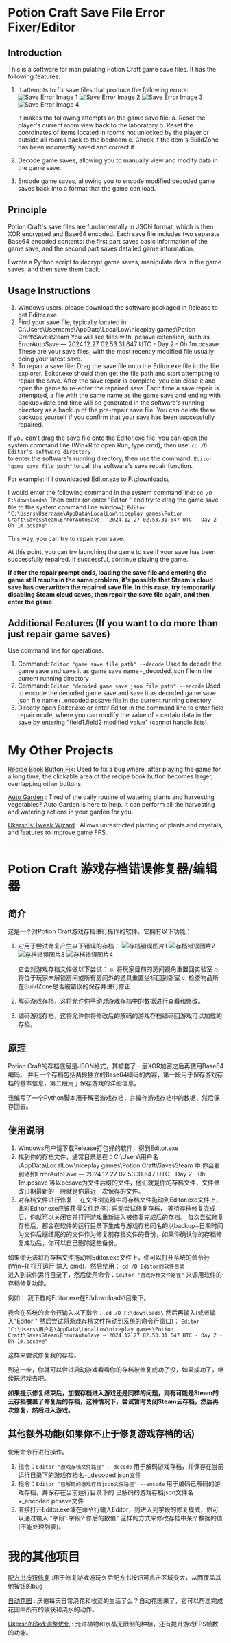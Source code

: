 # Potion Craft Save File Error Fixer/Editor

## Introduction

This is a software for manipulating Potion Craft game save files. It has the following features:

1. It attempts to fix save files that produce the following errors:
   ![Save Error Image 1](image/error1.jpg)
   ![Save Error Image 2](image/error2.jpg)
   ![Save Error Image 3](image/error3.jpg)
   ![Save Error Image 4](image/error4.jpg)

   It makes the following attempts on the game save file:
   a. Reset the player's current room view back to the laboratory
   b. Reset the coordinates of items located in rooms not unlocked by the player or outside all rooms back to the bedroom
   c. Check if the item's BuildZone has been incorrectly saved and correct it

2. Decode game saves, allowing you to manually view and modify data in the game save.
3. Encode game saves, allowing you to encode modified decoded game saves back into a format that the game can load.

## Principle

Potion Craft's save files are fundamentally in JSON format, which is then XOR encrypted and Base64 encoded. 
Each save file includes two separate Base64 encoded contents: the first part saves basic information of the game save, and the second part saves detailed game information.

I wrote a Python script to decrypt game saves, manipulate data in the game saves, and then save them back.

## Usage Instructions

1. Windows users, please download the software packaged in Release to get Editor.exe
2. Find your save file, typically located in: C:\Users\Username\AppData\LocalLow\niceplay games\Potion Craft\SavesSteam
   You will see files with .pcsave extension, such as ErrorAutoSave — 2024.12.27 02.53.31.647 UTC - Day 2 - 0h 1m.pcsave. These are your save files, with the most recently modified file usually being your latest save.
3. To repair a save file:
   Drag the save file onto the Editor.exe file in the file explorer. Editor.exe should then get the file path and start attempting to repair the save.
   After the save repair is complete, you can close it and open the game to re-enter the repaired save.
   Each time a save repair is attempted, a file with the same name as the game save and ending with backup+date and time will be generated in the software's running directory as a backup of the pre-repair save file. You can delete these backups yourself if you confirm that your save has been successfully repaired.

If you can't drag the save file onto the Editor.exe file, you can open the system command line (Win+R to open Run, type cmd), then use:
`cd /D Editor's software directory`  
to enter the software's running directory, then use the command: `Editor "game save file path"`
to call the software's save repair function.

For example:
If I downloaded Editor.exe to F:\downloads\

I would enter the following command in the system command line:
`cd /D F:\downloads\`
Then enter (or enter "Editor " and try to drag the game save file to the system command line window):
`Editor "C:\Users\Username\AppData\LocalLow\niceplay games\Potion Craft\SavesSteam\ErrorAutoSave — 2024.12.27 02.53.31.647 UTC - Day 2 - 0h 1m.pcsave"`

This way, you can try to repair your save.

At this point, you can try launching the game to see if your save has been successfully repaired. If successful, continue playing the game.

**If after the repair prompt ends, loading the save file and entering the game still results in the same problem, it's possible that Steam's cloud save has overwritten the repaired save file. In this case, try temporarily disabling Steam cloud saves, then repair the save file again, and then enter the game.**

## Additional Features (If you want to do more than just repair game saves)

Use command line for operations.
1. Command: `Editor "game save file path" --decode`   Used to decode the game save and save it as game save name+_decoded.json file in the current running directory
2. Command: `Editor "decoded game save json file path" --encode`   Used to encode the decoded game save and save it as decoded game save json file name+_encoded.pcsave file in the current running directory
3. Directly open Editor.exe or enter Editor in the command line to enter field repair mode, where you can modify the value of a certain data in the save by entering "field1.field2 modified value" (cannot handle lists).


# My Other Projects
[Recipe Book Button Fix][0]: Used to fix a bug where, after playing the game for a long time, the clickable area of the recipe book button becomes larger, overlapping other buttons.

[Auto Garden][1] : Tired of the daily routine of watering plants and harvesting vegetables? Auto Garden is here to help. It can perform all the harvesting and watering actions in your garden for you.

[Ukersn's Tweak Wizard][2] : Allows unrestricted planting of plants and crystals, and features to improve game FPS.

-----


# Potion Craft 游戏存档错误修复器/编辑器

## 简介

这是一个对Potion Craft游戏存档进行操作的软件，它拥有以下功能：

1. 它用于尝试修复产生以下错误的存档：
   ![存档错误图片1](image/error1.jpg)
   ![存档错误图片2](image/error2.jpg)
   ![存档错误图片3](image/error3.jpg)
   ![存档错误图片4](image/error4.jpg)
   
   它会对游戏存档文件做以下尝试：
   a. 将玩家目前的房间视角重置回实验室
   b. 将位于玩家未解锁房间或所有房间外的道具重置坐标回到卧室
   c. 检查物品所在BuildZone是否被错误的保存并进行修正

2. 解码游戏存档，这将允许你手动对游戏存档中的数据进行查看和修改。
3. 编码游戏存档，这将允许你将修改后的解码的游戏存档编码回游戏可以加载的存档。

## 原理

Potion Craft的存档底层是JSON格式，其被套了一层XOR加密之后再使用Base64编码。 
并且一个存档包括两段独立的Base64编码的内容，第一段用于保存游戏存档的基本信息，第二段用于保存游戏的详细信息。

我编写了一个Python脚本用于解密游戏存档，并操作游戏存档中的数据，然后保存回去。

## 使用说明

1. Windows用户请下载Release打包好的软件，得到Editor.exe
2. 找到你的存档文件，通常目录是在：C:\Users\用户名\AppData\LocalLow\niceplay games\Potion Craft\SavesSteam 中
   你会看到诸如ErrorAutoSave — 2024.12.27 02.53.31.647 UTC - Day 2 - 0h 1m.pcsave 等以pcsave为文件后缀的文件，他们就是你的存档文件，文件修改日期最新的一般就是你最近一次保存的文件。
3. 对存档文件进行修复：
   在文件浏览器中将存档文件拖动到Editor.exe文件上，此时Editor.exe应该获得文件路径并启动尝试修复存档，
   等待存档修复完成后，你就可以关闭它并打开游戏重新进入被修复完成后的存档。
   每次尝试修复存档后，都会在软件的运行目录下生成与游戏存档同名的以backup+日期时间为文件后缀结尾的的文件作为修复前存档文件的备份，如果你确认你的存档修复成功后，你可以自己删除这些备份。

如果你无法将将存档文件拖动到Editor.exe文件上，你可以打开系统的命令行(Win+R 打开运行 输入 cmd)，然后使用：
`cd /D Editor的软件目录`  
进入到软件运行目录下，然后使用命令：`Editor "游戏存档文件路径"`
来调用软件的存档修复功能。

例如：
我下载的Editor.exe在F:\downloads\目录下。

我会在系统的命令行输入以下指令：
`cd /D F:\downloads\`
然后再输入(或者输入"Editor " 然后尝试将游戏存档文件拖动到系统的命令行窗口)：
`Editor "C:\Users\用户名\AppData\LocalLow\niceplay games\Potion Craft\SavesSteam\ErrorAutoSave — 2024.12.27 02.53.31.647 UTC - Day 2 - 0h 1m.pcsave"`

这样来尝试修复我的存档。

到这一步，你就可以尝试启动游戏看看你的存档被修复成功了没，如果成功了，继续玩游戏去吧。

**如果提示修复结束后，加载存档进入游戏还是同样的问题，则有可能是Steam的云存档覆盖了修复后的存档，这种情况下，尝试暂时关闭Steam云存档，然后再次修复，然后进入游戏。**

## 其他额外功能(如果你不止于修复游戏存档的话)

使用命令行进行操作。
1. 指令：`Editor "游戏存档文件路径" --decode`   用于解码游戏存档，并保存在当前运行目录下的游戏存档名+_decoded.json文件
2. 指令：`Editor "已解码的游戏存档json文件路径" --encode`   用于编码已解码的游戏存档，并保存在当前运行目录下的 已解码的游戏存档json文件名+_encoded.pcsave文件
3. 直接打开Editor.exe或在命令行输入Editor，则进入到字段的修复模式，你可以通过输入 "字段1.字段2 修后的数值" 这样的方式来修改存档中某个数据的值(不能处理列表)。


# 我的其他项目
[配方书按钮修复][0] :用于修复游戏游玩久后配方书按钮可点击区域变大，从而覆盖其他按钮的bug

[自动花园][1] : 厌倦每天日常浇花和收菜的生活了么？自动花园来了，它可以帮您完成花园中所有的收获和浇水的动作。

[Ukersn的游戏调整优化][2] : 允许植物和水晶无限制的种植，还有提升游戏FPS帧数的功能。



[0]: https://github.com/ukersn/PotionCraftOpenRecipeButtonFix
[1]: https://github.com/ukersn/PotionCraftAutoGarden
[2]: https://github.com/ukersn/Potion-Craft-Ukersn-s-TweakWizard